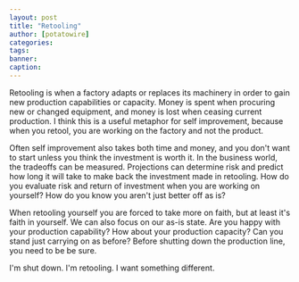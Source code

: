 ```yaml
---
layout: post
title: "Retooling"
author: [potatowire]
categories: 
tags: 
banner: 
caption: 
---
```




Retooling is when a factory adapts or replaces its machinery in order to gain new production capabilities or capacity. Money is spent when procuring new or changed equipment, and money is lost when ceasing current production. I think this is a useful metaphor for self improvement, because when you retool, you are working on the factory and not the product.

Often self improvement also takes both time and money, and you don't want to start unless you think the investment is worth it. In the business world, the tradeoffs can be measured. Projections can determine risk and predict how long it will take to make back the investment made in retooling. How do you evaluate risk and return of investment when you are working on yourself? How do you know you aren't just better off as is?

When retooling yourself you are forced to take more on faith, but at least it's faith in yourself. We can also focus on our as-is state. Are you happy with your production capability? How about your production capacity? Can you stand just carrying on as before? Before shutting down the production line, you need to be be sure.

I'm shut down. I'm retooling. I want something different.
